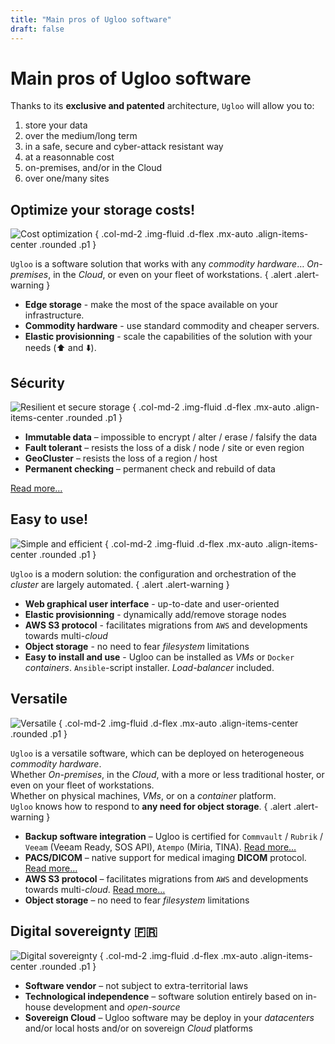 ```yaml
---
title: "Main pros of Ugloo software"
draft: false
---
```


# Main pros of Ugloo software

Thanks to its **exclusive and patented** architecture, `Ugloo` will allow you to:

1. store your data
2. over the medium/long term
3. in a safe, secure and cyber-attack resistant way
4. at a reasonnable cost
5. on-premises, and/or in the Cloud
6. over one/many sites

## Optimize your storage costs!

![Cost optimization](images/noun-cost-effective-3852380.png "[img]Costs optimization")
{ .col-md-2 .img-fluid .d-flex .mx-auto .align-items-center .rounded .p1 }

`Ugloo` is a software solution that works with any _commodity hardware_… _On-premises_, in the _Cloud_, or even on your fleet of workstations.
{ .alert .alert-warning }

- **Edge storage** - make the most of the space available on your infrastructure.
- **Commodity hardware** - use standard commodity and cheaper servers.
- **Elastic provisionning** - scale the capabilities of the solution with your needs (⬆️ and ⬇️).

## Sécurity

![Resilient et secure storage](images/noun-safe-6206410.png "[img]Safe")
{ .col-md-2 .img-fluid .d-flex .mx-auto .align-items-center .rounded .p1 }

- **Immutable data** – impossible to encrypt / alter / erase / falsify the data
- **Fault tolerant** – resists the loss of a disk / node / site or even region
- **GeoCluster** – resists the loss of a region / host
- **Permanent checking** – permanent check and rebuild of data

[Read more…](../features/security/)

## Easy to use!

![Simple and efficient](images/noun-efficient-301259.png "[img]Simple and efficient")
{ .col-md-2 .img-fluid .d-flex .mx-auto .align-items-center .rounded .p1 }

`Ugloo` is a modern solution: the configuration and orchestration of the _cluster_ are largely automated.
{ .alert .alert-warning }

- **Web graphical user interface** - up-to-date and user-oriented
- **Elastic provisionning** - dynamically add/remove storage nodes
- **AWS S3 protocol** - facilitates migrations from `AWS` and developments towards multi-_cloud_
- **Object storage** - no need to fear _filesystem_ limitations
- **Easy to install and use** - Ugloo can be installed as _VMs_ or `Docker` _containers_. `Ansible`-script installer. _Load-balancer_ included.

## Versatile

![Versatile](images/noun-pocket-knife-2878616.png "[img]Swiss Army knife")
{ .col-md-2 .img-fluid .d-flex .mx-auto .align-items-center .rounded .p1 }

`Ugloo` is a versatile software, which can be deployed on heterogeneous _commodity hardware_.  
Whether _On-premises_, in the _Cloud_, with a more or less traditional hoster, or even on your fleet of workstations.  
Whether on physical machines, _VMs_, or on a _container_ platform.  
`Ugloo` knows how to respond to **any need for object storage**.
{ .alert .alert-warning }

- **Backup software integration** – Ugloo is certified for `Commvault` / `Rubrik` / `Veeam` (Veeam Ready, SOS API), `Atempo` (Miria, TINA). [Read more…](/features/backup-backend/)
- **PACS/DICOM** – native support for medical imaging **DICOM** protocol. [Read more…](/features/dicom/)
- **AWS S3 protocol** – facilitates migrations from `AWS` and developments towards multi-_cloud_. [Read more…](/features/aws-s3-compatibility)
- **Object storage** – no need to fear _filesystem_ limitations

## Digital sovereignty 🇫🇷

![Digital sovereignty](images/noun-french-2518877.png "[img]French flag")
{ .col-md-2 .img-fluid .d-flex .mx-auto .align-items-center .rounded .p1 }

- **Software vendor** – not subject to extra-territorial laws
- **Technological independence** – software solution entirely based on in-house development and _open-source_
- **Sovereign Cloud** – Ugloo software may be deploy in your _datacenters_ and/or local hosts and/or on sovereign _Cloud_ platforms

